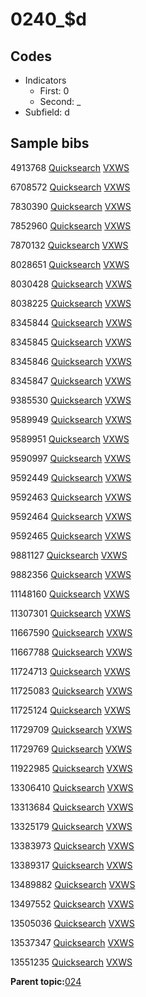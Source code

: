 # 0240\_$d

## Codes

-   Indicators
    -   First: 0
    -   Second: \_
-   Subfield: d

## Sample bibs

4913768 [Quicksearch](https://search.library.yale.edu/catalog/4913768) [VXWS](http://prodorbis.library.yale.edu:7014/vxws/GetHoldingsService?bibId=4913768)

6708572 [Quicksearch](https://search.library.yale.edu/catalog/6708572) [VXWS](http://prodorbis.library.yale.edu:7014/vxws/GetHoldingsService?bibId=6708572)

7830390 [Quicksearch](https://search.library.yale.edu/catalog/7830390) [VXWS](http://prodorbis.library.yale.edu:7014/vxws/GetHoldingsService?bibId=7830390)

7852960 [Quicksearch](https://search.library.yale.edu/catalog/7852960) [VXWS](http://prodorbis.library.yale.edu:7014/vxws/GetHoldingsService?bibId=7852960)

7870132 [Quicksearch](https://search.library.yale.edu/catalog/7870132) [VXWS](http://prodorbis.library.yale.edu:7014/vxws/GetHoldingsService?bibId=7870132)

8028651 [Quicksearch](https://search.library.yale.edu/catalog/8028651) [VXWS](http://prodorbis.library.yale.edu:7014/vxws/GetHoldingsService?bibId=8028651)

8030428 [Quicksearch](https://search.library.yale.edu/catalog/8030428) [VXWS](http://prodorbis.library.yale.edu:7014/vxws/GetHoldingsService?bibId=8030428)

8038225 [Quicksearch](https://search.library.yale.edu/catalog/8038225) [VXWS](http://prodorbis.library.yale.edu:7014/vxws/GetHoldingsService?bibId=8038225)

8345844 [Quicksearch](https://search.library.yale.edu/catalog/8345844) [VXWS](http://prodorbis.library.yale.edu:7014/vxws/GetHoldingsService?bibId=8345844)

8345845 [Quicksearch](https://search.library.yale.edu/catalog/8345845) [VXWS](http://prodorbis.library.yale.edu:7014/vxws/GetHoldingsService?bibId=8345845)

8345846 [Quicksearch](https://search.library.yale.edu/catalog/8345846) [VXWS](http://prodorbis.library.yale.edu:7014/vxws/GetHoldingsService?bibId=8345846)

8345847 [Quicksearch](https://search.library.yale.edu/catalog/8345847) [VXWS](http://prodorbis.library.yale.edu:7014/vxws/GetHoldingsService?bibId=8345847)

9385530 [Quicksearch](https://search.library.yale.edu/catalog/9385530) [VXWS](http://prodorbis.library.yale.edu:7014/vxws/GetHoldingsService?bibId=9385530)

9589949 [Quicksearch](https://search.library.yale.edu/catalog/9589949) [VXWS](http://prodorbis.library.yale.edu:7014/vxws/GetHoldingsService?bibId=9589949)

9589951 [Quicksearch](https://search.library.yale.edu/catalog/9589951) [VXWS](http://prodorbis.library.yale.edu:7014/vxws/GetHoldingsService?bibId=9589951)

9590997 [Quicksearch](https://search.library.yale.edu/catalog/9590997) [VXWS](http://prodorbis.library.yale.edu:7014/vxws/GetHoldingsService?bibId=9590997)

9592449 [Quicksearch](https://search.library.yale.edu/catalog/9592449) [VXWS](http://prodorbis.library.yale.edu:7014/vxws/GetHoldingsService?bibId=9592449)

9592463 [Quicksearch](https://search.library.yale.edu/catalog/9592463) [VXWS](http://prodorbis.library.yale.edu:7014/vxws/GetHoldingsService?bibId=9592463)

9592464 [Quicksearch](https://search.library.yale.edu/catalog/9592464) [VXWS](http://prodorbis.library.yale.edu:7014/vxws/GetHoldingsService?bibId=9592464)

9592465 [Quicksearch](https://search.library.yale.edu/catalog/9592465) [VXWS](http://prodorbis.library.yale.edu:7014/vxws/GetHoldingsService?bibId=9592465)

9881127 [Quicksearch](https://search.library.yale.edu/catalog/9881127) [VXWS](http://prodorbis.library.yale.edu:7014/vxws/GetHoldingsService?bibId=9881127)

9882356 [Quicksearch](https://search.library.yale.edu/catalog/9882356) [VXWS](http://prodorbis.library.yale.edu:7014/vxws/GetHoldingsService?bibId=9882356)

11148160 [Quicksearch](https://search.library.yale.edu/catalog/11148160) [VXWS](http://prodorbis.library.yale.edu:7014/vxws/GetHoldingsService?bibId=11148160)

11307301 [Quicksearch](https://search.library.yale.edu/catalog/11307301) [VXWS](http://prodorbis.library.yale.edu:7014/vxws/GetHoldingsService?bibId=11307301)

11667590 [Quicksearch](https://search.library.yale.edu/catalog/11667590) [VXWS](http://prodorbis.library.yale.edu:7014/vxws/GetHoldingsService?bibId=11667590)

11667788 [Quicksearch](https://search.library.yale.edu/catalog/11667788) [VXWS](http://prodorbis.library.yale.edu:7014/vxws/GetHoldingsService?bibId=11667788)

11724713 [Quicksearch](https://search.library.yale.edu/catalog/11724713) [VXWS](http://prodorbis.library.yale.edu:7014/vxws/GetHoldingsService?bibId=11724713)

11725083 [Quicksearch](https://search.library.yale.edu/catalog/11725083) [VXWS](http://prodorbis.library.yale.edu:7014/vxws/GetHoldingsService?bibId=11725083)

11725124 [Quicksearch](https://search.library.yale.edu/catalog/11725124) [VXWS](http://prodorbis.library.yale.edu:7014/vxws/GetHoldingsService?bibId=11725124)

11729709 [Quicksearch](https://search.library.yale.edu/catalog/11729709) [VXWS](http://prodorbis.library.yale.edu:7014/vxws/GetHoldingsService?bibId=11729709)

11729769 [Quicksearch](https://search.library.yale.edu/catalog/11729769) [VXWS](http://prodorbis.library.yale.edu:7014/vxws/GetHoldingsService?bibId=11729769)

11922985 [Quicksearch](https://search.library.yale.edu/catalog/11922985) [VXWS](http://prodorbis.library.yale.edu:7014/vxws/GetHoldingsService?bibId=11922985)

13306410 [Quicksearch](https://search.library.yale.edu/catalog/13306410) [VXWS](http://prodorbis.library.yale.edu:7014/vxws/GetHoldingsService?bibId=13306410)

13313684 [Quicksearch](https://search.library.yale.edu/catalog/13313684) [VXWS](http://prodorbis.library.yale.edu:7014/vxws/GetHoldingsService?bibId=13313684)

13325179 [Quicksearch](https://search.library.yale.edu/catalog/13325179) [VXWS](http://prodorbis.library.yale.edu:7014/vxws/GetHoldingsService?bibId=13325179)

13383973 [Quicksearch](https://search.library.yale.edu/catalog/13383973) [VXWS](http://prodorbis.library.yale.edu:7014/vxws/GetHoldingsService?bibId=13383973)

13389317 [Quicksearch](https://search.library.yale.edu/catalog/13389317) [VXWS](http://prodorbis.library.yale.edu:7014/vxws/GetHoldingsService?bibId=13389317)

13489882 [Quicksearch](https://search.library.yale.edu/catalog/13489882) [VXWS](http://prodorbis.library.yale.edu:7014/vxws/GetHoldingsService?bibId=13489882)

13497552 [Quicksearch](https://search.library.yale.edu/catalog/13497552) [VXWS](http://prodorbis.library.yale.edu:7014/vxws/GetHoldingsService?bibId=13497552)

13505036 [Quicksearch](https://search.library.yale.edu/catalog/13505036) [VXWS](http://prodorbis.library.yale.edu:7014/vxws/GetHoldingsService?bibId=13505036)

13537347 [Quicksearch](https://search.library.yale.edu/catalog/13537347) [VXWS](http://prodorbis.library.yale.edu:7014/vxws/GetHoldingsService?bibId=13537347)

13551235 [Quicksearch](https://search.library.yale.edu/catalog/13551235) [VXWS](http://prodorbis.library.yale.edu:7014/vxws/GetHoldingsService?bibId=13551235)

**Parent topic:**[024](../../tags/024/024.md)

